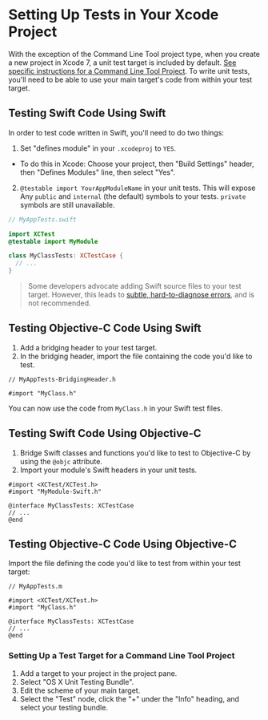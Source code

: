 # Setting Up Tests in Your Xcode Project

With the exception of the Command Line Tool project type, when you create a new project in Xcode 7, a unit test target is included
by default. [See specific instructions for a Command Line Tool Project](#setting-up-a-test-target-for-a-command-line-tool-project). To write unit tests, you'll need to be able to use your main
target's code from within your test target. 

## Testing Swift Code Using Swift

In order to test code written in Swift, you'll need to do two things:

1. Set "defines module" in your `.xcodeproj` to `YES`.

  * To do this in Xcode: Choose your project, then "Build Settings" header, then "Defines Modules" line, then select "Yes".

2. `@testable import YourAppModuleName` in your unit tests. This will expose Any `public` and `internal` (the default)
   symbols to your tests. `private` symbols are still unavailable.

```swift
// MyAppTests.swift

import XCTest
@testable import MyModule

class MyClassTests: XCTestCase {
  // ...
}
```

> Some developers advocate adding Swift source files to your test target.
However, this leads to [subtle, hard-to-diagnose
errors](https://github.com/Quick/Quick/issues/91), and is not
recommended.

## Testing Objective-C Code Using Swift

1. Add a bridging header to your test target.
2. In the bridging header, import the file containing the code you'd like to test.

```objc
// MyAppTests-BridgingHeader.h

#import "MyClass.h"
```

You can now use the code from `MyClass.h` in your Swift test files.

## Testing Swift Code Using Objective-C

1. Bridge Swift classes and functions you'd like to test to Objective-C by
   using the `@objc` attribute.
2. Import your module's Swift headers in your unit tests.

```objc
#import <XCTest/XCTest.h>
#import "MyModule-Swift.h"

@interface MyClassTests: XCTestCase
// ...
@end
```

## Testing Objective-C Code Using Objective-C

Import the file defining the code you'd like to test from within your test target:

```objc
// MyAppTests.m

#import <XCTest/XCTest.h>
#import "MyClass.h"

@interface MyClassTests: XCTestCase
// ...
@end
```

### Setting Up a Test Target for a Command Line Tool Project

1. Add a target to your project in the project pane.
2. Select "OS X Unit Testing Bundle".
3. Edit the scheme of your main target.
4. Select the "Test" node, click the "+" under the "Info" heading, and select
   your testing bundle.
